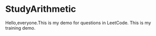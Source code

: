 # StudyArithmetic
Hello,everyone.This is my demo for questions in LeetCode.
This is my training demo.
